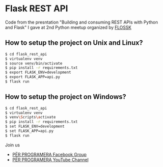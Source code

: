 # Flask REST API

Code from the presntation "Building and consuming REST APIs with Python and Flask" I gave at 2nd Python meetup organized by [FLOSSK](http://flossk.org/)

## How to setup the project on Unix and Linux?

```sh
$ cd flask_rest_api
$ virtualenv venv
$ source venv/bin/activate
$ pip install -r requirements.txt
$ export FLASK_ENV=development
$ export FLASK_APP=api.py
$ flask run
```

## How to setup the project on Windows?

```sh
$ cd flask_rest_api
$ virtualenv venv
$ venv\Scripts\activate
$ pip install -r requirements.txt
$ set FLASK_ENV=development
$ set FLASK_APP=api.py
$ flask run
```

Join us 
- [PËR PROGRAMERA Facebook Group](https://www.facebook.com/groups/perprogramera)
- [PËR PROGRAMERA YouTube Channel](https://www.youtube.com/channel/UCyfSSH7PXpYV7nrO9A9-UMQ)
